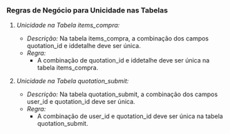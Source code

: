 ### Regras de Negócio para Unicidade nas Tabelas

1. *Unicidade na Tabela items_compra:*
   - *Descrição:* Na tabela items_compra, a combinação dos campos quotation_id e iddetalhe deve ser única.
   - *Regra:*
     - A combinação de quotation_id e iddetalhe deve ser única na tabela items_compra.

2. *Unicidade na Tabela quotation_submit:*
   - *Descrição:* Na tabela quotation_submit, a combinação dos campos user_id e quotation_id deve ser única.
   - *Regra:*
     - A combinação de user_id e quotation_id deve ser única na tabela quotation_submit.
